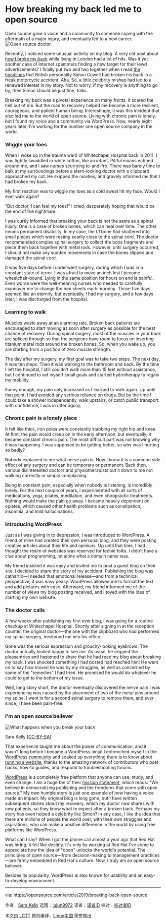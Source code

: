 [#]: collector: (lujun9972)
[#]: translator: ( )
[#]: reviewer: ( )
[#]: publisher: ( )
[#]: url: ( )
[#]: subject: (How breaking my back led me to open source)
[#]: via: (https://opensource.com/article/20/9/breaking-back-open-source)
[#]: author: (Sara Kelly https://opensource.com/users/sarapk)

How breaking my back led me to open source
======
Open source gave a voice and a community to someone coping with the
aftermath of a major injury, and eventually led to a new career.
![Open source doctor.][1]

Recently, I noticed some unusual activity on my blog. A very old post about [how I broke my back][2] while living in London had a lot of hits. Was it yet another case of Internet spammers finding a new target for their lewd advertisements? I finally put two and two together when I read [the headlines][3] that British personality Simon Cowell had broken his back in a freak motorcycle accident. Aha. So, a little celebrity mishap had led to a renewed interest in my story. Not to worry, if my recovery is anything to go by, then Simon should be just fine, folks.

Breaking my back was a pivotal experience on many fronts. It scared the hell out of me. But the road to recovery helped me become a more resilient, courageous, and patient human being. Interestingly, it was this incident that also led me to the world of open source. Living with chronic pain is lonely, but I found my voice and a community via WordPress. Now, nearly eight years later, I'm working for the number one open source company in the world.

### Wiggle your toes

When I woke up in the trauma ward of Whitechapel Hospital back in 2011, I was tightly swaddled in white cotton, like an infant. Pitiful moans echoed around me, and I saw nurses scurrying to-and-fro. There was barely time to balk at my surroundings before a stern-looking doctor with a clipboard approached my cot. He skipped the niceties, and gravely informed me that I had broken my back.

My first reaction was to wiggle my toes as a cold sweat hit my face. Would I ever walk again?

"But doctor, I can feel my toes!" I cried, desperately hoping that would be the end of the nightmare.

I was curtly informed that breaking your back is not the same as a spinal injury. One is a case of broken bones, which can heal over time. The other means permanent disability. In my case, the L1 bone had shattered into small pieces which were resting scarily close to the spinal cord. The doctor recommended complex spinal surgery to collect the bone fragments and piece them back together with metal rods. However, until surgery occurred, I should not make any sudden movements in case the bones slipped and damaged the spinal cord.

It was five days before I underwent surgery, during which I was in a constant state of terror. I was afraid to move an inch lest I become wheelchair-bound. Lying in the same position for hours on end is painful. Even worse were the well-meaning nurses who needed to carefully maneuver me to change the bed sheets each morning. Those five days seemed like an eternity, but eventually, I had my surgery, and a few days later, I was discharged from the hospital.

### Learning to walk

Muscles waste away at an alarming rate. Broken back patients are encouraged to start moving as soon after surgery as possible for the best chance of recovery. During spinal surgery, most of the muscles in your back are spliced through so that the surgeons have room to focus on inserting titanium metal rods around the broken bones. So, when you wake up, you are starting from a position of zero muscle strength.

The day after my surgery, my first goal was to take two steps. The next day, it was ten steps. Then it was walking to the bathroom and back. By the time I left the hospital, I still couldn't walk more than 15 feet without assistance, but I continued to set myself small goals and started hydrotherapy to regain my mobility.

Funny enough, my pain only increased as I learned to walk again. Up until that point, I had avoided any serious reliance on drugs. But by the time I could take a shower independently, walk upstairs, or catch public transport with confidence, I was in utter agony.

### Chronic pain is a lonely place

It felt like thick, iron poles were constantly stabbing my right hip and knee. At first, the pain would creep on in the early afternoon, but eventually, it became constant chronic pain. The most difficult part was not knowing why it was happening. I was supposed to be getting better, so why was I hurting so badly?

Nobody explained to me what nerve pain is. Now I know it is a common side effect of any surgery and can be temporary or permanent. Back then, various disinterested doctors and physiotherapists put it down to me not walking correctly or simply complaining.

Being in constant pain, especially when nobody is listening, is incredibly lonely. For the next couple of years, I experimented with all sorts of medications, yoga, pilates, meditation, and even chiropractic treatments. Nothing would make the pain go away. I became heavily dependent on opiates, which caused other health problems such as constipation, insomnia, and mild hallucinations.

### Introducing WordPress

Just as I was giving in to depression, I was introduced to WordPress. A friend of mine had created their own personal blog, and they were posting creative articles about their life and opinions. Up until that time, I had thought the realm of websites was reserved for techie folks. I didn't have a clue about programming, let alone what a domain name was.

My friend insisted it was easy and invited me to post a guest blog on their site. I decided to share the story of my accident. Publishing the blog was cathartic—I needed that emotional release—and from a technical perspective, it was easy peasy. WordPress allowed me to format the text and add pictures with ease. Afterward, my friend informed me of the number of views my blog posting received, and I toyed with the idea of starting my own website.

### The doctor calls

A few weeks after publishing my first ever blog, I was going for a routine checkup at Whitechapel Hospital. Shortly after signing in at the reception counter, the original doctor—the one with the clipboard who had performed my spinal surgery, beckoned me into his office.

Gone was the serious expression and grouchy-looking eyebrows. The doctor actually looked happy to see me. As usual, he skipped the pleasantries and hastened to share that he had read my blog about breaking my back. I was shocked something I had posted had reached him! He went on to say how moved he was by my struggles, as well as concerned by some of the "remedies" I had tried. He promised he would do whatever he could to get to the bottom of my issue.

Well, long story short, the doctor eventually discovered the nerve pain I was experiencing was caused by the placement of two of the metal pins around my spine. I went in for a second spinal surgery to remove them, and ever since, I have been pain-free.

### I'm an open source believer

![What happens when you break your back][4]

Sara Kelly [[CC-BY-SA][5]]

That experience taught me about the power of communication, and it wasn't long before I became a WordPress ninja! I entrenched myself in the [WordPress community][6] and soaked up everything there is to know about [running a website][7], thanks to the amazing network of contributors who post hacks, how-to guides, and respond to troubleshooting forums.

[WordPress][8] is a completely free platform that anyone can use, study, and even change. I am a huge fan of their [mission statement][9], which reads: "We believe in democratizing publishing and the freedoms that come with open source." My own humble story is just one example of how having a voice made an impact. My original blog is long gone, but I have written subsequent stories about my recovery, which my doctor now shares with new patients, so they know what to expect after a broken back. Perhaps my story has even helped a celebrity like Simon? In any case, I like the idea that there are millions of people the world over, with their own struggles and aspirations, who can make a positive difference in the world by using free platforms like WordPress.

What can I say? When I got the phone call almost a year ago that Red Hat was hiring, it felt like destiny. It's only by working at Red Hat I've come to appreciate how the idea of "open" unlocks the world's potential. The principles of open source—from decision-making to management practices—are firmly embedded in Red Hat's culture. Now, I truly am an open source believer.

Besides its popularity, WordPress is also known for usability and an easy-to-develop environment.

--------------------------------------------------------------------------------

via: https://opensource.com/article/20/9/breaking-back-open-source

作者：[Sara Kelly][a]
选题：[lujun9972][b]
译者：[译者ID](https://github.com/译者ID)
校对：[校对者ID](https://github.com/校对者ID)

本文由 [LCTT](https://github.com/LCTT/TranslateProject) 原创编译，[Linux中国](https://linux.cn/) 荣誉推出

[a]: https://opensource.com/users/sarapk
[b]: https://github.com/lujun9972
[1]: https://opensource.com/sites/default/files/styles/image-full-size/public/lead-images/osdc_520x292_opensourcedoctor.png?itok=fk79NwpC (Open source doctor.)
[2]: https://bossyflossie.com/recover-broken-back/
[3]: https://edition.cnn.com/2020/08/09/us/simon-cowell-bike-accident-trnd/index.html
[4]: https://opensource.com/sites/default/files/what_happens_if_you_break_your_back.jpg (What happens when you break your back)
[5]: https://creativecommons.org/licenses/by-sa/4.0/legalcode
[6]: https://make.wordpress.org/
[7]: https://opensource.com/article/20/4/updating-wordpress
[8]: http://wordpress.org
[9]: https://wordpress.org/about/
